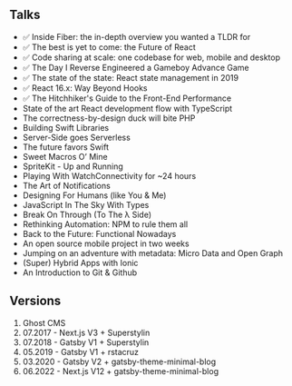 ## Talks

- ✅ Inside Fiber: the in-depth overview you wanted a TLDR for
- ✅ The best is yet to come: the Future of React
- ✅ Code sharing at scale: one codebase for web, mobile and desktop
- ✅ The Day I Reverse Engineered a Gameboy Advance Game
- ✅ The state of the state: React state management in 2019
- ✅ React 16.x: Way Beyond Hooks
- ✅ The Hitchhiker's Guide to the Front-End Performance
- State of the art React development flow with TypeScript
- The correctness-by-design duck will bite PHP
- Building Swift Libraries
- Server-Side goes Serverless
- The future favors Swift
- Sweet Macros O’ Mine
- SpriteKit - Up and Running
- Playing With WatchConnectivity for ~24 hours
- The Art of Notifications
- Designing For Humans (like You & Me)
- JavaScript In The Sky With Types
- Break On Through (To The λ Side)
- Rethinking Automation: NPM to rule them all
- Back to the Future: Functional Nowadays
- An open source mobile project in two weeks
- Jumping on an adventure with metadata: Micro Data and Open Graph
- (Super) Hybrid Apps with Ionic
- An Introduction to Git & Github

## Versions

1. Ghost CMS
2. 07.2017 - Next.js V3 + Superstylin
3. 07.2018 - Gatsby V1 + Superstylin
4. 05.2019 - Gatsby V1 + rstacruz
5. 03.2020 - Gatsby V2 + gatsby-theme-minimal-blog
6. 06.2022 - Next.js V12 + gatsby-theme-minimal-blog
